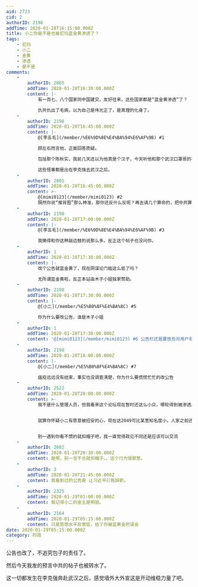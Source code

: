```yaml
---
aid: 2723
cid: 2
authorID: 2198
addTime: 2020-01-28T16:15:00.000Z
title: 小二你是不是也被尼玛蓝金黄渗透了？
tags:
    - 尼玛
    - 小二
    - 金黄
    - 渗透
    - 是不是
comments:
    -
        authorID: 2805
        addTime: 2020-01-28T16:30:00.000Z
        content: |-
            有一百七、八个国家同中国建交，友好往来，这些国家都是“蓝金黄渗透”了？

            仇共仇出了毛病，以为自己是伟光正了，是真理的化身了。
    -
        authorID: 2198
        addTime: 2020-01-28T16:45:00.000Z
        content: |-
            @[李五毛](/member/%E6%9D%8E%E4%BA%94%E6%AF%9B) #1

            顾左右而言他，正面回答质疑。

            包括那个陈秋实，我前几天还以为他真是个汉子，今天听他和那个武汉口罩哥的视频才算明白过来，大呼上当。全程都是维稳口吻，弱化矛盾。

            这些怪事都是出在李克强去武汉之后。
    -
        authorID: 2805
        addTime: 2020-01-28T16:45:00.000Z
        content: >-
            @[mimi0123](/member/mimi0123) #2
            既然你说“推背图”那么神准，那你还反什么反呢？再去请几个算命的，把中共算垮就行了啊。
    -
        authorID: 2198
        addTime: 2020-01-28T17:00:00.000Z
        content: |-
            @[李五毛](/member/%E6%9D%8E%E4%BA%94%E6%AF%9B) #3

            我懒得和你这种敲边鼓的说那么多。反正这个帖子也没问你。
    -
        authorID: 1
        addTime: 2020-01-28T17:30:00.000Z
        content: |-
            改个公告就蓝金黄了，现在阴谋论门槛这么低了吗？

            无所谓蓝金黄啦，反正本站由木子小姐独家赞助。
    -
        authorID: 2198
        addTime: 2020-01-28T17:30:00.000Z
        content: |-
            @[小二](/member/%E5%B0%8F%E4%BA%8C) #5

            你为什么要改公告，谁是木子小姐
    -
        authorID: 1
        addTime: 2020-01-28T17:30:00.000Z
        content: '@[mimi0123](/member/mimi0123) #6 公告栏还是要放些对用户有帮助的内容。'
    -
        authorID: 2198
        addTime: 2020-01-28T18:00:00.000Z
        content: |-
            @[小二](/member/%E5%B0%8F%E4%BA%8C) #7

            瘟疫远远没有结束，事实也没调查清楚，你为什么要慌慌忙忙的改公告
    -
        authorID: 2522
        addTime: 2020-01-28T20:00:00.000Z
        content: >-
            我不是什么管理人员，但我看来这个论坛现在暂时还这么小众，哪轮得到被渗透。


            就算你怀疑小二有愿意被招安的心，现在这2049可比某葱知名度小，人家之前还是某葱的管理层，想要被招安在那里留着岂不是加价码更高，何必来这。


            别一遇到你看不惯的就扣帽子吧，我一直觉得政见不同还是应该可以交流
    -
        authorID: 2602
        addTime: 2020-01-28T20:30:00.000Z
        content: 是啊，别一言不合就扣帽子。。这个行为很那葱。
    -
        authorID: 3
        addTime: 2020-01-28T21:45:00.000Z
        content: 我看到过的公告是 让习近平引咎辞职。
    -
        authorID: 2325
        addTime: 2020-01-29T01:00:00.000Z
        content: 我记得小二的金主是明丽。
    -
        authorID: 2164
        addTime: 2020-01-29T05:15:00.000Z
        content: 只是思想水平非常低，给了你被蓝黄金的误会
date: 2020-01-29T05:15:00.000Z
category: 时政
---
```


公告也改了，不追究包子的责任了。

然后今天我发的预言中共的帖子也被转水了。

这一切都发生在李克强奔赴武汉之后，感觉墙外大外宣这是开动维稳力量了吧。
